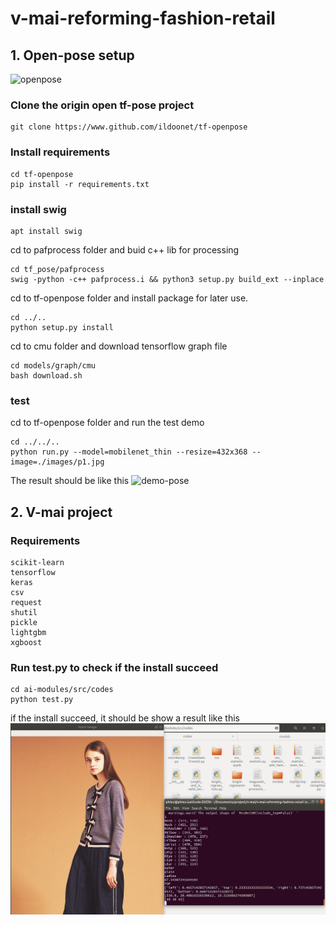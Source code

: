 # v-mai-reforming-fashion-retail

## 1. Open-pose setup
![openpose](https://github.com/ildoonet/tf-pose-estimation/blob/master/etcs/openpose_macbook_mobilenet3.gif?raw=true)
### Clone the origin open tf-pose project  
```shell
git clone https://www.github.com/ildoonet/tf-openpose
```
### Install requirements  
```shell
cd tf-openpose
pip install -r requirements.txt
```

### install swig  

```shell
apt install swig
```
cd to pafprocess folder and buid c++ lib for processing
```shell
cd tf_pose/pafprocess
swig -python -c++ pafprocess.i && python3 setup.py build_ext --inplace
```
cd to tf-openpose folder and install package for later use.
```shell
cd ../..
python setup.py install
```
cd to cmu folder and download tensorflow graph file
```shell
cd models/graph/cmu
bash download.sh
```
### test
cd to tf-openpose folder and run the test demo
```shell
cd ../../..
python run.py --model=mobilenet_thin --resize=432x368 --image=./images/p1.jpg
```
The result should be like this
![demo-pose](https://github.com/ildoonet/tf-pose-estimation/blob/master/etcs/inference_result2.png)
## 2. V-mai project
### Requirements
```
scikit-learn
tensorflow
keras
csv
request
shutil
pickle
lightgbm
xgboost
```
### Run test.py to check if the install succeed
```shell
cd ai-modules/src/codes
python test.py
```
if the install succeed, it should be show a result like this
![fin-result](test_result.png)
